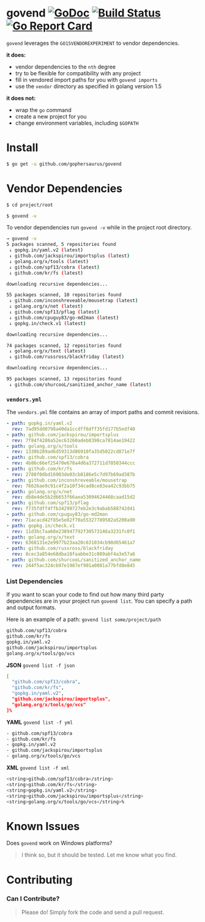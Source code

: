 govend [![GoDoc](http://godoc.org/github.com/gophersaurus/govend?status.png)](http://godoc.org/github.com/gophersaurus/govend) [![Build Status](https://travis-ci.org/gophersaurus/govend.svg?branch=master)](https://travis-ci.org/gophersaurus/govend) [![Go Report Card](http://goreportcard.com/badge/gophersaurus/govend)](http://goreportcard.com/report/gophersaurus/govend)
============================================================================================================================

`govend` leverages the `GO15VENDOREXPERIMENT` to vendor dependencies.

**it does:**
* vendor dependencies to the `nth` degree
* try to be flexible for compatibility with any project
* fill in vendored import paths for you with `govend imports`
* use the `vendor` directory as specified in golang version 1.5

**it does not:**
* wrap the `go` command
* create a new project for you
* change environment variables, including `$GOPATH`

Install
=======

```bash
$ go get -u github.com/gophersaurus/govend
```

Vendor Dependencies
===================

```bash
$ cd project/root

$ govend -v
```

To vendor dependencies run `govend -v` while in the project root directory.

```bash
→ govend -v
5 packages scanned, 5 repositories found
 ↓ gopkg.in/yaml.v2 (latest)
 ↓ github.com/jackspirou/importsplus (latest)
 ↓ golang.org/x/tools (latest)
 ↓ github.com/spf13/cobra (latest)
 ↓ github.com/kr/fs (latest)

downloading recursive dependencies...

55 packages scanned, 10 repositories found
 ↓ github.com/inconshreveable/mousetrap (latest)
 ↓ golang.org/x/net (latest)
 ↓ github.com/spf13/pflag (latest)
 ↓ github.com/cpuguy83/go-md2man (latest)
 ↓ gopkg.in/check.v1 (latest)

downloading recursive dependencies...

74 packages scanned, 12 repositories found
 ↓ golang.org/x/text (latest)
 ↓ github.com/russross/blackfriday (latest)

downloading recursive dependencies...

95 packages scanned, 13 repositories found
 ↓ github.com/shurcooL/sanitized_anchor_name (latest)
```

### `vendors.yml`

The `vendors.yml` file contains an array of import paths and commit revisions.

```yaml
- path: gopkg.in/yaml.v2
  rev: 7ad95dd0798a40da1ccdff6dff35fd177b5edf40
- path: github.com/jackspirou/importsplus
  rev: 7f84f4286a52ec63260adeb8398ca7814ae19422
- path: golang.org/x/tools
  rev: 1330b289ad6d59313d86910fa35d5022cd871e7f
- path: github.com/spf13/cobra
  rev: 4b86c66ef25470e678a4d6a372711d7050344ccc
- path: github.com/kr/fs
  rev: 2788f0dbd16903de03cb8186e5c7d97b69ad387b
- path: github.com/inconshreveable/mousetrap
  rev: 76626ae9c91c4f2a10f34cad8ce83ea42c93bb75
- path: golang.org/x/net
  rev: db8e4de5b2d6653f66aea53094624468caad15d2
- path: github.com/spf13/pflag
  rev: f735fdff4ffb34299727eb2e3c9abab588742d41
- path: github.com/cpuguy83/go-md2man
  rev: 71acacd42f85e5e82f70a55327789582a5200a90
- path: gopkg.in/check.v1
  rev: 11d3bc7aa68e238947792f30573146a3231fc0f1
- path: golang.org/x/text
  rev: 6368131e2e9977b23aa20c631034cb98d65461a7
- path: github.com/russross/blackfriday
  rev: 8cec3a854e68dba10faabbe31c089abf4a3e57a6
- path: github.com/shurcooL/sanitized_anchor_name
  rev: 244f5ac324cb97e1987ef901a0081a77bfd8e845
```

### List Dependencies
If you want to scan your code to find out how many third party dependencies are
in your project run `govend list`. You can specify a path and output formats.

Here is an example of a path: `govend list some/project/path`
```bash
github.com/spf13/cobra
github.com/kr/fs
gopkg.in/yaml.v2
github.com/jackspirou/importsplus
golang.org/x/tools/go/vcs
```

**JSON**
`govend list -f json`
```bash
[
  "github.com/spf13/cobra",
  "github.com/kr/fs",
  "gopkg.in/yaml.v2",
  "github.com/jackspirou/importsplus",
  "golang.org/x/tools/go/vcs"
]%  
```

**YAML**
`govend list -f yml`
```bash
- github.com/spf13/cobra
- github.com/kr/fs
- gopkg.in/yaml.v2
- github.com/jackspirou/importsplus
- golang.org/x/tools/go/vcs
```
**XML**
`govend list -f xml`
```bash
<string>github.com/spf13/cobra</string>
<string>github.com/kr/fs</string>
<string>gopkg.in/yaml.v2</string>
<string>github.com/jackspirou/importsplus</string>
<string>golang.org/x/tools/go/vcs</string>%
```

Known Issues
============

Does `govend` work on Windows platforms?

> I think so, but it should be tested.  Let me know what you find.

Contributing
============

### Can I Contribute?

> Please do! Simply fork the code and send a pull request.
